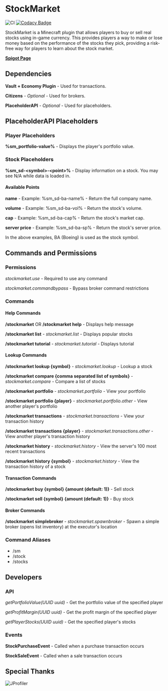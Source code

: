 # StockMarket

![CI](https://github.com/maldahleh/stock-market/workflows/CI/badge.svg)
[![Codacy Badge](https://app.codacy.com/project/badge/Grade/3176d5c3c5764d85a3036d78b7518fc8)](https://www.codacy.com/gh/maldahleh/stock-market/dashboard)

StockMarket is a Minecraft plugin that allows players to buy or sell
real stocks using in-game currency. This provides players a way to
make or lose money based on the performance of the stocks they pick,
providing a risk-free way for players to learn about the stock market.

[**Spigot Page**](https://www.spigotmc.org/resources/stockmarket-beta.67766/)

## Dependencies

**Vault + Economy Plugin** - Used for transactions.

**Citizens** - _Optional_ - Used for brokers.

**PlaceholderAPI** - _Optional_ - Used for placeholders.

## PlaceholderAPI Placeholders

### Player Placeholders

**%sm_portfolio-value%** - Displays the player's portfolio value.

### Stock Placeholders

**%sm_sd-\<symbol>-\<point>%** - Display information on a stock.
You may see N/A while data is loaded in.

#### Available Points

**name** - Example: %sm_sd-ba-name% - Return the full company name.

**volume** - Example: %sm_sd-ba-vol% - Return the stock's volume.

**cap** - Example: %sm_sd-ba-cap% - Return the stock's market cap.

**server price** - Example: %sm_sd-ba-sp% - Return the stock's server price.

In the above examples, BA (Boeing) is used as the stock symbol.

## Commands and Permissions

### Permissions

_stockmarket.use_ - Required to use any command

_stockmarket.commandbypass_ - Bypass broker command restrictions

### Commands

#### Help Commands

**/stockmarket** OR **/stockmarket help** - Displays help message

**/stockmarket list** - _stockmarket.list_ - Displays popular stocks

**/stockmarket tutorial** - _stockmarket.tutorial_ - Displays tutorial

#### Lookup Commands

**/stockmarket lookup {symbol}** - _stockmarket.lookup_ - Lookup a stock

**/stockmarket compare {comma separated list of symbols}** -
_stockmarket.compare_ - Compare a list of stocks

**/stockmarket portfolio** - _stockmarket.portfolio_ -
View your portfolio

**/stockmarket portfolio {player}** - _stockmarket.portfolio.other_ -
View another player's portfolio

**/stockmarket transactions** - _stockmarket.transactions_ - View your
transaction history

**/stockmarket transactions {player}** - _stockmarket.transactions.other_ -
View another player's transaction history

**/stockmarket history** - _stockmarket.history_ -
View the server's 100 most recent transactions

**/stockmarket history {symbol}** - _stockmarket.history_ - View the
transaction history of a stock

#### Transaction Commands

**/stockmarket buy {symbol} {amount (default: 1)}** - Sell stock

**/stockmarket sell {symbol} {amount (default: 1)}** - Buy stock

#### Broker Commands

**/stockmarket simplebroker** - _stockmarket.spawnbroker_ - Spawn a simple
broker (opens list inventory) at the executor's location

### Command Aliases

-    /sm
-    /stock
-    /stocks

## Developers

### API

_getPortfolioValue(UUID uuid)_ - Get the portfolio value of the specified player

_getProfitMargin(UUID uuid)_ - Get the profit margin of the specified player

_getPlayerStocks(UUID uuid)_ - Get the specified player's stocks

### Events

**StockPurchaseEvent** - Called when a purchase transaction occurs

**StockSaleEvent** - Called when a sale transaction occurs

## Special Thanks

![JProfiler](https://www.ej-technologies.com/images/product_banners/jprofiler_large.png)
